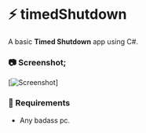 # ⚡ timedShutdown
 A basic **Timed Shutdown** app using C#.

### 📷 Screenshot;

[![Screenshot](https://i.hizliresim.com/alk3wpq.png)]

### 🚀 Requirements
 - Any badass pc.
